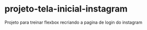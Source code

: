 # projeto-tela-inicial-instagram
Projeto para treinar flexbox recriando a pagina de login do instagram
